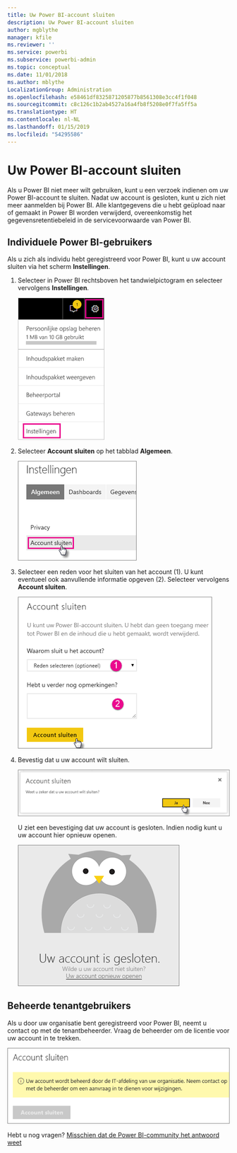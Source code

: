 ```yaml
---
title: Uw Power BI-account sluiten
description: Uw Power BI-account sluiten
author: mgblythe
manager: kfile
ms.reviewer: ''
ms.service: powerbi
ms.subservice: powerbi-admin
ms.topic: conceptual
ms.date: 11/01/2018
ms.author: mblythe
LocalizationGroup: Administration
ms.openlocfilehash: e58461df8325871205877b8561308e3cc4f1f048
ms.sourcegitcommit: c8c126c1b2ab4527a16a4fb8f5208e0f7fa5ff5a
ms.translationtype: HT
ms.contentlocale: nl-NL
ms.lasthandoff: 01/15/2019
ms.locfileid: "54295586"
---
```

# <a name="closing-your-power-bi-account"></a>Uw Power BI-account sluiten

Als u Power BI niet meer wilt gebruiken, kunt u een verzoek indienen om uw Power BI-account te sluiten.  Nadat uw account is gesloten, kunt u zich niet meer aanmelden bij Power BI. Alle klantgegevens die u hebt geüpload naar of gemaakt in Power BI worden verwijderd, overeenkomstig het gegevensretentiebeleid in de servicevoorwaarde van Power BI.

## <a name="individual-power-bi-users"></a>Individuele Power BI-gebruikers

Als u zich als individu hebt geregistreerd voor Power BI, kunt u uw account sluiten via het scherm **Instellingen**.

1. Selecteer in Power BI rechtsboven het tandwielpictogram en selecteer vervolgens **Instellingen**.

    ![Instellingen](media/service-admin-closing-your-account/closeaccount-settings.png)

1. Selecteer **Account sluiten** op het tabblad **Algemeen**.

    ![Account sluiten](media/service-admin-closing-your-account/closeaccount-settings2.png)

1. Selecteer een reden voor het sluiten van het account (1). U kunt eventueel ook aanvullende informatie opgeven (2). Selecteer vervolgens **Account sluiten**.

    ![Selecteer een reden](media/service-admin-closing-your-account/closeaccount-settings3.png)

1. Bevestig dat u uw account wilt sluiten.

    ![Bevestig dat u het account wilt sluiten](media/service-admin-closing-your-account/closeaccount-settings4.png)

    U ziet een bevestiging dat uw account is gesloten. Indien nodig kunt u uw account hier opnieuw openen.

    ![Bevestiging van account](media/service-admin-closing-your-account/closeaccount-settings5.png)

## <a name="managed-tenant-users"></a>Beheerde tenantgebruikers

Als u door uw organisatie bent geregistreerd voor Power BI, neemt u contact op met de tenantbeheerder. Vraag de beheerder om de licentie voor uw account in te trekken.

![Beheerd account sluiten](media/service-admin-closing-your-account/closeaccountmanaged.png)

Hebt u nog vragen? [Misschien dat de Power BI-community het antwoord weet](http://community.powerbi.com/)